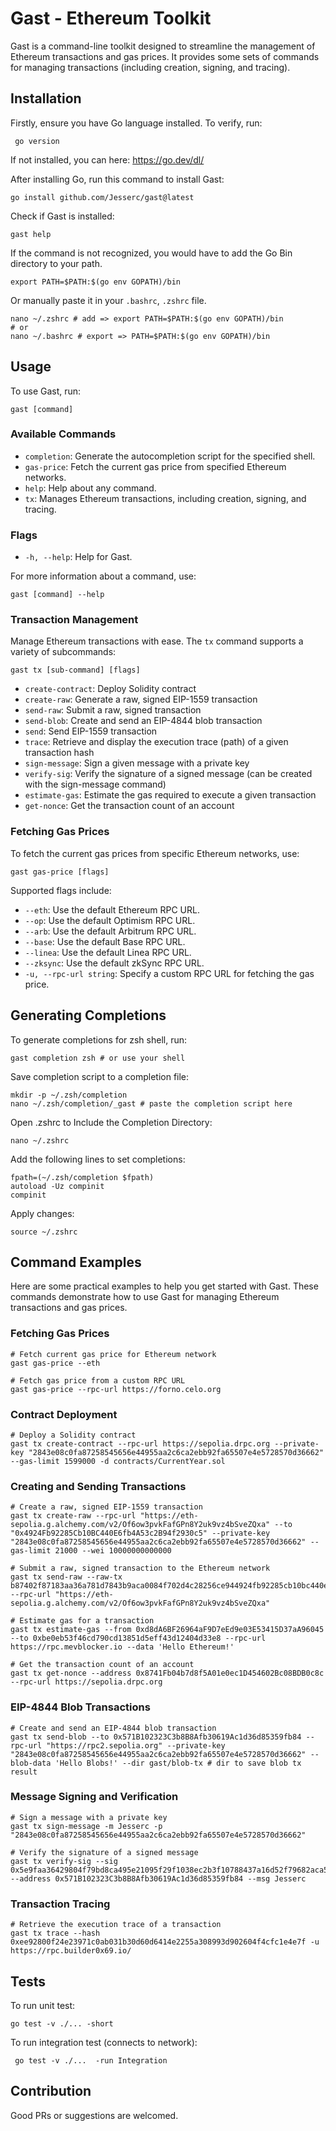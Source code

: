 # Gast - Ethereum Toolkit

Gast is a command-line toolkit designed to streamline the management of Ethereum transactions and gas prices. It provides some sets of commands for managing transactions (including creation, signing, and tracing).

## Installation

Firstly, ensure you have Go language installed. To verify, run:
```shell
 go version
```
If not installed, you can here: https://go.dev/dl/ 

After installing Go, run this command to install Gast:
```shell
go install github.com/Jesserc/gast@latest
```
Check if Gast is installed:
```shell
gast help
```
If the command is not recognized, you would have to add the Go Bin directory to your path.
```shell
export PATH=$PATH:$(go env GOPATH)/bin
```
Or manually paste it in your `.bashrc`, `.zshrc` file.
```shell
nano ~/.zshrc # add => export PATH=$PATH:$(go env GOPATH)/bin
# or
nano ~/.bashrc # export => PATH=$PATH:$(go env GOPATH)/bin
```

## Usage

To use Gast, run:

```shell
gast [command]
```

### Available Commands

- `completion`: Generate the autocompletion script for the specified shell.
- `gas-price`: Fetch the current gas price from specified Ethereum networks.
- `help`: Help about any command.
- `tx`: Manages Ethereum transactions, including creation, signing, and tracing.

### Flags

- `-h, --help`: Help for Gast.

For more information about a command, use:

```shell
gast [command] --help
```

### Transaction Management

Manage Ethereum transactions with ease. The `tx` command supports a variety of subcommands:
```shell
gast tx [sub-command] [flags]
```
* `create-contract`: Deploy Solidity contract
* `create-raw`: Generate a raw, signed EIP-1559 transaction
* `send-raw`: Submit a raw, signed transaction
* `send-blob`: Create and send an EIP-4844 blob transaction
* `send`: Send EIP-1559 transaction
* `trace`: Retrieve and display the execution trace (path) of a given transaction hash
* `sign-message`: Sign a given message with a private key
* `verify-sig`: Verify the signature of a signed message (can be created with the sign-message command)
* `estimate-gas`: Estimate the gas required to execute a given transaction
* `get-nonce`: Get the transaction count of an account

[//]: # (- `create-contract`: Deploy Solidity contract &#40;solc must be installed&#41;.)

[//]: # (- `create-raw`: Generates a raw, unsigned EIP-1559 transaction.)

[//]: # (- `send-raw`: Submits a raw, signed transaction to the Ethereum network.)

[//]: # (- `send`: Submits a constructed transaction.)

[//]: # (- `send-blob`: Submits a constructed EIP-4844 blob transaction.)

[//]: # (- `estimate-gas`: Provides an estimate of the gas required to execute a given transaction.)

[//]: # (- `get-nonce`: Get transaction count of an account.)

[//]: # (- `sign-message`: Signs a given message with the private key.)

[//]: # (- `trace`: Retrieves and displays the execution trace &#40;path&#41; of a given transaction hash using `ots_traceTransaction`.)

[//]: # (- `verify-sig`: Verifies the signature of a signed message.)

### Fetching Gas Prices

To fetch the current gas prices from specific Ethereum networks, use:

```shell
gast gas-price [flags]
```

Supported flags include:

- `--eth`: Use the default Ethereum RPC URL.
- `--op`: Use the default Optimism RPC URL.
- `--arb`: Use the default Arbitrum RPC URL.
- `--base`: Use the default Base RPC URL.
- `--linea`: Use the default Linea RPC URL.
- `--zksync`: Use the default zkSync RPC URL.
- `-u, --rpc-url string`: Specify a custom RPC URL for fetching the gas price.

## Generating Completions
To generate completions for zsh shell, run:
```shell
gast completion zsh # or use your shell
```
Save completion script to a completion file:
```shell
mkdir -p ~/.zsh/completion
nano ~/.zsh/completion/_gast # paste the completion script here
```
Open .zshrc to Include the Completion Directory:
```shell
nano ~/.zshrc
```
Add the following lines to set completions:
```shell
fpath=(~/.zsh/completion $fpath)
autoload -Uz compinit
compinit
```
Apply changes:
```shell
source ~/.zshrc
```

## Command Examples

Here are some practical examples to help you get started with Gast. These commands demonstrate how to use Gast for managing Ethereum transactions and gas prices.

### Fetching Gas Prices

```shell
# Fetch current gas price for Ethereum network
gast gas-price --eth 

# Fetch gas price from a custom RPC URL
gast gas-price --rpc-url https://forno.celo.org
```

### Contract Deployment

```shell
# Deploy a Solidity contract
gast tx create-contract --rpc-url https://sepolia.drpc.org --private-key "2843e08c0fa87258545656e44955aa2c6ca2ebb92fa65507e4e5728570d36662" --gas-limit 1599000 -d contracts/CurrentYear.sol
```

### Creating and Sending Transactions

```shell
# Create a raw, signed EIP-1559 transaction
gast tx create-raw --rpc-url "https://eth-sepolia.g.alchemy.com/v2/Of6ow3pvkFafGPn8Y2uk9vz4bSveZQxa" --to "0x4924Fb92285Cb10BC440E6fb4A53c2B94f2930c5" --private-key "2843e08c0fa87258545656e44955aa2c6ca2ebb92fa65507e4e5728570d36662" --gas-limit 21000 --wei 10000000000000

# Submit a raw, signed transaction to the Ethereum network
gast tx send-raw --raw-tx b87402f87183aa36a781d7843b9aca0084f702d4c28256ce944924fb92285cb10bc440e6fb4a53c2b94f2930c58398968080c080a081725247a454fc36e3ecd411ef6e7ddb89e668745fb2a5169ea08bfc4f5b617ba013cce55e74f620f15904e30a1c0f3e5dad22919e782468afe372d3bc6f5222b0 --rpc-url "https://eth-sepolia.g.alchemy.com/v2/Of6ow3pvkFafGPn8Y2uk9vz4bSveZQxa"

# Estimate gas for a transaction
gast tx estimate-gas --from 0xd8dA6BF26964aF9D7eEd9e03E53415D37aA96045 --to 0xbe0eb53f46cd790cd13851d5eff43d12404d33e8 --rpc-url https://rpc.mevblocker.io --data 'Hello Ethereum!'

# Get the transaction count of an account
gast tx get-nonce --address 0x8741Fb04b7d8f5A01e0ec1D454602Bc08BDB0c8c --rpc-url https://sepolia.drpc.org
```

### EIP-4844 Blob Transactions

```shell
# Create and send an EIP-4844 blob transaction
gast tx send-blob --to 0x571B102323C3b8B8Afb30619Ac1d36d85359fb84 --rpc-url "https://rpc2.sepolia.org" --private-key "2843e08c0fa87258545656e44955aa2c6ca2ebb92fa65507e4e5728570d36662" --blob-data 'Hello Blobs!' --dir gast/blob-tx # dir to save blob tx result
```

### Message Signing and Verification

```shell
# Sign a message with a private key
gast tx sign-message -m Jesserc -p "2843e08c0fa87258545656e44955aa2c6ca2ebb92fa65507e4e5728570d36662"

# Verify the signature of a signed message
gast tx verify-sig --sig 0x5e9faa36429804f79bd8ca495e21095f29f1038ec2b3f10788437a16d52f79682aca534e2b4ff0f426d6444555d807e6bc1c7c8a6b21aaaa4676d4f5e8d45b541b --address 0x571B102323C3b8B8Afb30619Ac1d36d85359fb84 --msg Jesserc
```

### Transaction Tracing

```shell
# Retrieve the execution trace of a transaction
gast tx trace --hash 0xee92800f24e23971c0ab031b30d60d6414e2255a308993d902604f4cfc1e4e7f -u https://rpc.builder0x69.io/
```


## Tests
To run unit test:
```shell
go test -v ./... -short
```

To run integration test (connects to network):
```shell
 go test -v ./...  -run Integration
```

## Contribution
Good PRs or suggestions are welcomed.